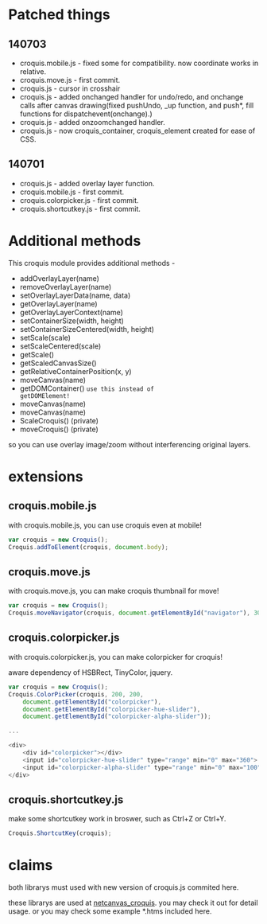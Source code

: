 Patched things
=======================

140703
-----------------------

* croquis.mobile.js - fixed some for compatibility. now coordinate works in relative.
* croquis.move.js - first commit.
* croquis.js - cursor in crosshair
* croquis.js - added onchanged handler for undo/redo, and onchange calls after canvas drawing(fixed pushUndo, _up function, and push*, fill functions for dispatchevent(onchange).)
* croquis.js - added onzoomchanged handler.
* croquis.js - now croquis_container, croquis_element created for ease of CSS.


140701
-----------------------

* croquis.js - added overlay layer function.
* croquis.mobile.js - first commit.
* croquis.colorpicker.js - first commit.
* croquis.shortcutkey.js - first commit.


Additional methods
=======================

This croquis module provides additional methods -

* addOverlayLayer(name)
* removeOverlayLayer(name)
* setOverlayLayerData(name, data)
* getOverlayLayer(name)
* getOverlayLayerContext(name)
* setContainerSize(width, height)
* setContainerSizeCentered(width, height)
* setScale(scale)
* setScaleCentered(scale)
* getScale()
* getScaledCanvasSize()
* getRelativeContainerPosition(x, y)
* moveCanvas(name)
* getDOMContainer() <code>use this instead of getDOMElement!</code>
* moveCanvas(name)
* moveCanvas(name)
* ScaleCroquis() (private)
* moveCroquis() (private)

so you can use overlay image/zoom without interferencing original layers.

extensions
=======================

croquis.mobile.js
-----------------------

with croquis.mobile.js, you can use croquis even at mobile!

```javascript
var croquis = new Croquis();
Croquis.addToElement(croquis, document.body);
```

croquis.move.js
-----------------------

with croquis.move.js, you can make croquis thumbnail for move!

```javascript
var croquis = new Croquis();
Croquis.moveNavigator(croquis, document.getElementById("navigator"), 300, 200);
```

croquis.colorpicker.js
-----------------------

with croquis.colorpicker.js, you can make colorpicker for croquis!

aware dependency of HSBRect, TinyColor, jquery.

```javascript
var croquis = new Croquis();
Croquis.ColorPicker(croquis, 200, 200,
	document.getElementById("colorpicker"),
	document.getElementById("colorpicker-hue-slider"),
	document.getElementById("colorpicker-alpha-slider"));

...

<div>
	<div id="colorpicker"></div>
	<input id="colorpicker-hue-slider" type="range" min="0" max="360">
	<input id="colorpicker-alpha-slider" type="range" min="0" max="100" value="100">
</div>
```

croquis.shortcutkey.js
-----------------------

make some shortcutkey work in broswer, such as Ctrl+Z or Ctrl+Y.

```javascript
Croquis.ShortcutKey(croquis);
```

claims
=======================

both librarys must used with new version of croquis.js commited here.

these librarys are used at [netcanvas_croquis](https://github.com/kuna/netcanvas_croquis). you may check it out for detail usage. or you may check some example *.htms included here.